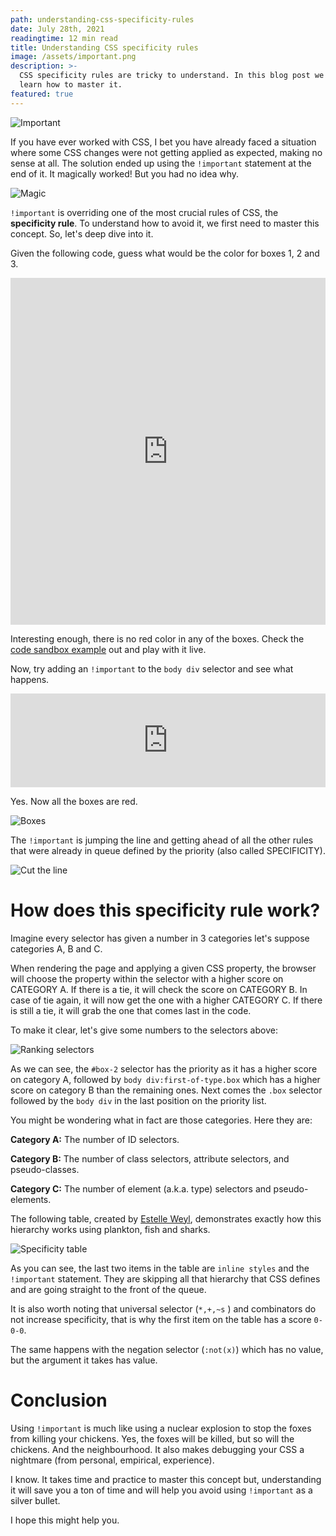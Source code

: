 ```yaml
---
path: understanding-css-specificity-rules
date: July 28th, 2021
readingtime: 12 min read
title: Understanding CSS specificity rules
image: /assets/important.png
description: >-
  CSS specificity rules are tricky to understand. In this blog post we will
  learn how to master it.
featured: true
---
```


![Important](/assets/important.png "CSS specificity rules are tricky to understand. In this blog post we will learn how to master it.")

If you have ever worked with CSS, I bet you have already faced a situation where some CSS changes were not getting applied as expected, making no sense at all. The solution ended up using the `!important` statement at the end of it. It magically worked! But you had no idea why.

![Magic](/assets/magic.gif)

`!important` is overriding one of the most crucial rules of CSS, the **specificity rule**. To understand how to avoid it, we first need to master this concept. So, let's deep dive into it.

Given the following code, guess what would be the color for boxes 1, 2 and 3.

<iframe
  src="https://carbon.now.sh/embed?bg=rgba%280%2C0%2C0%2C1%29&t=seti&wt=none&l=htmlmixed&ds=true&dsyoff=0px&dsblur=0px&wc=true&wa=true&pv=0px&ph=0px&ln=false&fl=1&fm=Hack&fs=14px&lh=133%25&si=false&es=2x&wm=false&code=%253Chtml%253E%250A%2520%2520%253Chead%253E%250A%2520%2520%2520%2520%253Cstyle%253E%250A%2520%2520%2520%2520%2520%2520.box%2520%257B%250A%2520%2520%2520%2520%2520%2520%2520%2520width%253A%2520100px%253B%250A%2520%2520%2520%2520%2520%2520%2520%2520height%253A%2520100px%253B%250A%2520%2520%2520%2520%2520%2520%2520%2520margin%253A%252020px%253B%250A%2520%2520%2520%2520%2520%2520%2520%2520background-color%253A%2520blue%253B%250A%2520%2520%2520%2520%2520%2520%257D%250A%2520%2520%2520%2520%2520%2520body%2520div%2520%257B%250A%2520%2520%2520%2520%2520%2520%2520%2520background-color%253A%2520red%253B%250A%2520%2520%2520%2520%2520%2520%257D%250A%2520%2520%2520%2520%2520%2520body%2520div%253Afirst-of-type.box%2520%257B%250A%2520%2520%2520%2520%2520%2520%2520%2520background-color%253A%2520yellow%253B%250A%2520%2520%2520%2520%2520%2520%257D%250A%2520%2520%2520%2520%2520%2520%2523box-2%2520%257B%250A%2520%2520%2520%2520%2520%2520%2520%2520background-color%253A%2520orange%253B%250A%2520%2520%2520%2520%2520%2520%257D%250A%2520%2520%2520%2520%253C%252Fstyle%253E%250A%2520%2520%253C%252Fhead%253E%250A%2520%2520%253Cbody%253E%250A%2520%2520%2520%2520%253Cdiv%2520class%253D%2522box%2522%253EBox%25201%253C%252Fdiv%253E%250A%2520%2520%2520%2520%253Cdiv%2520class%253D%2522box%2522%2520id%253D%2522box-2%2522%253EBox%25202%253C%252Fdiv%253E%250A%2520%2520%2520%2520%253Cdiv%2520class%253D%2522box%2522%2520style%253D%2522background-color%253A%2520grey%2522%253EBox%25203%253C%252Fdiv%253E%250A%2520%2520%253C%252Fbody%253E%250A%253C%252Fhtml%253E"
  style="width: 100%; height: 555px; border:0; transform: scale(1); overflow:hidden;"
  sandbox="allow-scripts allow-same-origin">
</iframe>

Interesting enough, there is no red color in any of the boxes. Check the [code sandbox example](https://codesandbox.io/s/blue-sun-s8vcv?file=/index.html) out and play with it live.

Now, try adding an `!important` to the `body div` selector and see what happens.

<iframe
  src="https://carbon.now.sh/embed?bg=rgba%280%2C0%2C0%2C1%29&t=seti&wt=none&l=css&ds=true&dsyoff=0px&dsblur=0px&wc=true&wa=true&pv=0px&ph=0px&ln=false&fl=1&fm=Hack&fs=14px&lh=133%25&si=false&es=2x&wm=false&code=body%2520div%2520%257B%250A%2520%2520background-color%253A%2520red%2520%21important%253B%250A%257D"
  style="width: 100%; border:0; transform: scale(1); overflow:hidden;"
  sandbox="allow-scripts allow-same-origin">
</iframe>

Yes. Now all the boxes are red.

![Boxes](/assets/red-boxes.png)

The `!important` is jumping the line and getting ahead of all the other rules that were already in queue defined by the priority (also called SPECIFICITY).

![Cut the line](/assets/cuting-line.gif)

# How does this specificity rule work?

Imagine every selector has given a number in 3 categories let's suppose categories A, B and C.

When rendering the page and applying a given CSS property, the browser will choose the property within the selector with a higher score on CATEGORY A. If there is a tie, it will check the score on CATEGORY B. In case of tie again, it will now get the one with a higher CATEGORY C. If there is still a tie, it will grab the one that comes last in the code.

To make it clear, let's give some numbers to the selectors above:

![Ranking selectors](/assets/selector-table.png)

As we can see, the `#box-2` selector has the priority as it has a higher score on category A, followed by `body div:first-of-type.box` which has a higher score on category B than the remaining ones. Next comes the `.box` selector followed by the `body div` in the last position on the priority list.

You might be wondering what in fact are those categories. Here they are:

**Category A:** The number of ID selectors.

**Category B:** The number of class selectors, attribute selectors, and pseudo-classes.

**Category C:** The number of element (a.k.a. type) selectors and pseudo-elements.

The following table, created by [Estelle Weyl](https://estelle.github.io/CSS/selectors/specificity.html#slide3), demonstrates exactly how this hierarchy works using plankton, fish and sharks.

![Specificity table](/assets/specificity-table.png)

As you can see, the last two items in the table are `inline styles` and the `!important` statement. They are skipping all that hierarchy that CSS defines and are going straight to the front of the queue.

It is also worth noting that universal selector (`*,+,~s` ) and combinators do not increase specificity, that is why the first item on the table has a score `0-0-0`.

The same happens with the negation selector (`:not(x)`) which has no value, but the argument it takes has value.

# Conclusion

Using `!important` is much like using a nuclear explosion to stop the foxes from killing your chickens. Yes, the foxes will be killed, but so will the chickens. And the neighbourhood. It also makes debugging your CSS a nightmare (from personal, empirical, experience).

I know. It takes time and practice to master this concept but, understanding it will save you a ton of time and will help you avoid using `!important` as a silver bullet.

I hope this might help you.
